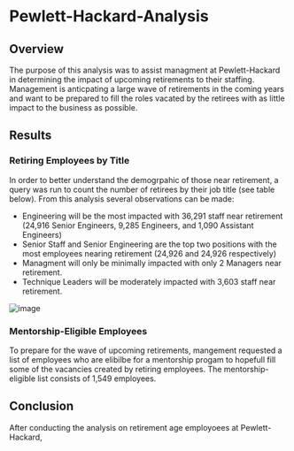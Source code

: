 # Pewlett-Hackard-Analysis
## Overview
The purpose of this analysis was to assist managment at Pewlett-Hackard in determining the impact of upcoming retirements to their staffing.  Management is anticpating a large wave of retirements in the coming years and want to be prepared to fill the roles vacated by the retirees with as little impact to the business as possible.
## Results
### Retiring Employees by Title
In order to better understand the demogrpahic of those near retirement, a query was run to count the number of retirees by their job title (see table below).  From this analysis several observations can be made:
* Engineering will be the most impacted with 36,291 staff near retirement (24,916 Senior Engineers, 9,285 Engineers, and 1,090 Assistant Engineers)
* Senior Staff and Senior Engineering are the top two positions with the most employees nearing retirement (24,926 and 24,926 respectively)
* Managment will only be minimally impacted with only 2 Managers near retirement.
* Technique Leaders will be moderately impacted with 3,603 staff near retirement.


![image](https://user-images.githubusercontent.com/106352711/180065000-6e9ca534-d12e-4332-953e-c5da764dc382.png)

### Mentorship-Eligible Employees
To prepare for the wave of upcoming retirements, mangement requested a list of employees who are elibilbe for a mentorship progam to hopefull fill some of the vacancies created by retiring employees.  The mentorship-eligible list consists of 1,549 employees.
## Conclusion
After conducting the analysis on retirement age employoees at Pewlett-Hackard, 
